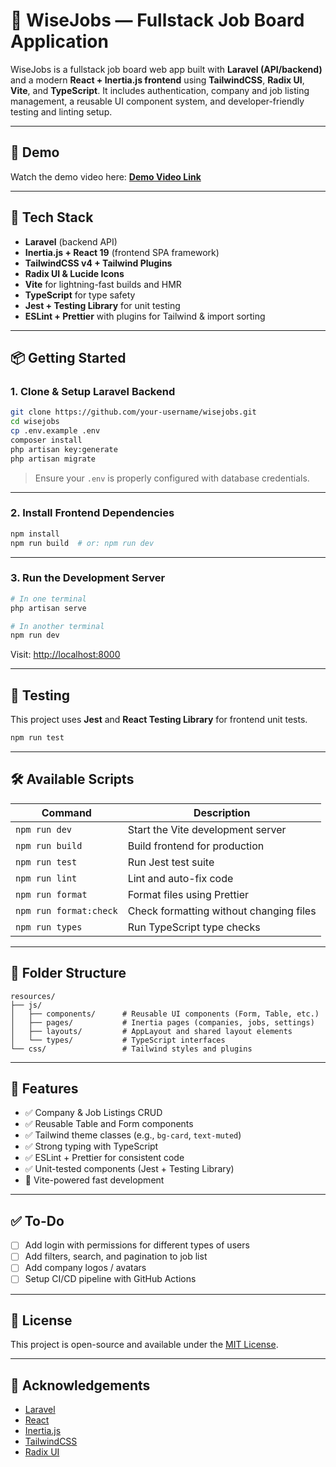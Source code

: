 # 🦉 WiseJobs — Fullstack Job Board Application

WiseJobs is a fullstack job board web app built with **Laravel (API/backend)** and a modern **React + Inertia.js frontend** using **TailwindCSS**, **Radix UI**, **Vite**, and **TypeScript**. It includes authentication, company and job listing management, a reusable UI component system, and developer-friendly testing and linting setup.

---

## 🎥 Demo

Watch the demo video here: **[Demo Video Link](https://jam.dev/c/8473c7a0-dee5-40d5-bf62-64afe820a931)**  

---

## 🚀 Tech Stack

- **Laravel** (backend API)
- **Inertia.js + React 19** (frontend SPA framework)
- **TailwindCSS v4 + Tailwind Plugins**
- **Radix UI & Lucide Icons**
- **Vite** for lightning-fast builds and HMR
- **TypeScript** for type safety
- **Jest + Testing Library** for unit testing
- **ESLint + Prettier** with plugins for Tailwind & import sorting

---

## 📦 Getting Started

### 1. Clone & Setup Laravel Backend

```bash
git clone https://github.com/your-username/wisejobs.git
cd wisejobs
cp .env.example .env
composer install
php artisan key:generate
php artisan migrate
```

> Ensure your `.env` is properly configured with database credentials.

---

### 2. Install Frontend Dependencies

```bash
npm install
npm run build  # or: npm run dev
```

---

### 3. Run the Development Server

```bash
# In one terminal
php artisan serve

# In another terminal
npm run dev
```

Visit: [http://localhost:8000](http://localhost:8000)

---

## 🧪 Testing

This project uses **Jest** and **React Testing Library** for frontend unit tests.

```bash
npm run test
```

---

## 🛠️ Available Scripts

| Command              | Description                                 |
|----------------------|---------------------------------------------|
| `npm run dev`        | Start the Vite development server           |
| `npm run build`      | Build frontend for production               |
| `npm run test`       | Run Jest test suite                         |
| `npm run lint`       | Lint and auto-fix code                      |
| `npm run format`     | Format files using Prettier                 |
| `npm run format:check` | Check formatting without changing files  |
| `npm run types`      | Run TypeScript type checks                  |

---

## 📁 Folder Structure

```
resources/
├── js/
│   ├── components/      # Reusable UI components (Form, Table, etc.)
│   ├── pages/           # Inertia pages (companies, jobs, settings)
│   ├── layouts/         # AppLayout and shared layout elements
│   └── types/           # TypeScript interfaces
└── css/                 # Tailwind styles and plugins
```

---

## 🧩 Features

- ✅ Company & Job Listings CRUD
- ✅ Reusable Table and Form components
- ✅ Tailwind theme classes (e.g., `bg-card`, `text-muted`)
- ✅ Strong typing with TypeScript
- ✅ ESLint + Prettier for consistent code
- ✅ Unit-tested components (Jest + Testing Library)
- 🔄 Vite-powered fast development

---

## ✅ To-Do

- [ ] Add login with permissions for different types of users
- [ ] Add filters, search, and pagination to job list
- [ ] Add company logos / avatars
- [ ] Setup CI/CD pipeline with GitHub Actions

---

## 📄 License

This project is open-source and available under the [MIT License](LICENSE).

---

## 🙌 Acknowledgements

- [Laravel](https://laravel.com/)
- [React](https://reactjs.org/)
- [Inertia.js](https://inertiajs.com/)
- [TailwindCSS](https://tailwindcss.com/)
- [Radix UI](https://www.radix-ui.com/)